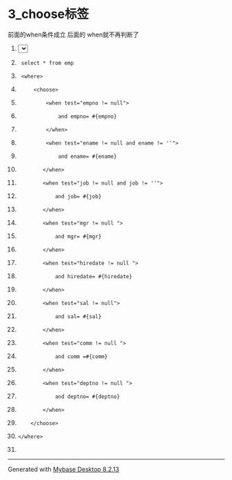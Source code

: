 ﻿
# 3_choose标签

前面的when条件成立 后面的 when就不再判断了 




1.  <select id="findEmpByCondition2" resultType="emp">
2.      select * from emp
3.      <where>
4.          <choose>
5.              <when test="empno != null">
6.                  and empno= #{empno}
7.              </when>
8.              <when test="ename != null and ename != ''">
9.                  and ename= #{ename}
10.             </when>
11.             <when test="job != null and job != ''">
12.                 and job= #{job}
13.             </when>
14.             <when test="mgr != null ">
15.                 and mgr= #{mgr}
16.             </when>
17.             <when test="hiredate != null ">
18.                 and hiredate= #{hiredate}
19.             </when>
20.             <when test="sal != null">
21.                 and sal= #{sal}
22.             </when>
23.             <when test="comm != null ">
24.                 and comm =#{comm}
25.             </when>
26.             <when test="deptno != null ">
27.                 and deptno= #{deptno}
28.             </when>
29.         </choose>
30.     </where>
31. </select>

 






------------------------------------------------------------
Generated with [Mybase Desktop 8.2.13](http://www.wjjsoft.com/mybase.html?ref=markdown_export)
